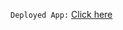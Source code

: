 `Deployed App:` [Click here](https://share.streamlit.io/juneciel510/transient_identification/main/app.py)
